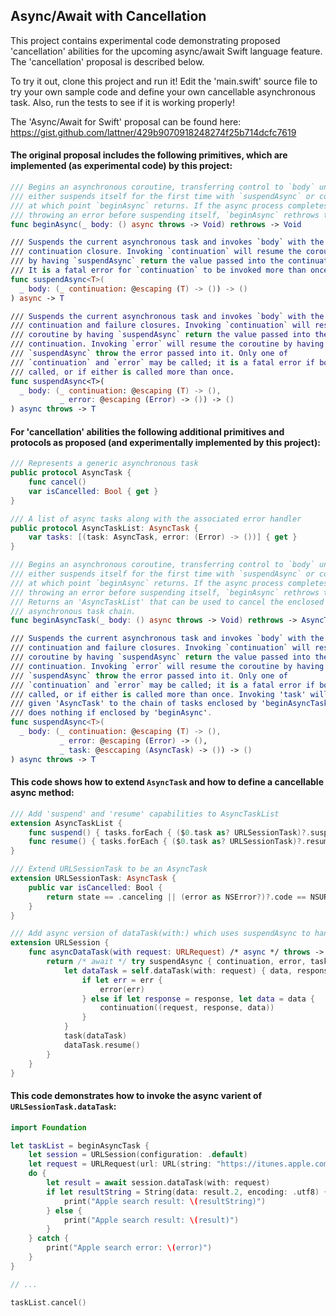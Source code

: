 ## Async/Await with Cancellation

This project contains experimental code demonstrating proposed 'cancellation' abilities for the upcoming async/await Swift language feature.  The 'cancellation' proposal is described below.

To try it out, clone this project and run it! Edit the 'main.swift' source file to try your own sample code and define your own cancellable asynchronous task.  Also, run the tests to see if it is working properly!

The 'Async/Await for Swift' proposal can be found here: https://gist.github.com/lattner/429b9070918248274f25b714dcfc7619

#### The original proposal includes the following primitives, which are implemented (as experimental code) by this project:

```swift
/// Begins an asynchronous coroutine, transferring control to `body` until it
/// either suspends itself for the first time with `suspendAsync` or completes,
/// at which point `beginAsync` returns. If the async process completes by
/// throwing an error before suspending itself, `beginAsync` rethrows the error.
func beginAsync(_ body: () async throws -> Void) rethrows -> Void

/// Suspends the current asynchronous task and invokes `body` with the task's
/// continuation closure. Invoking `continuation` will resume the coroutine
/// by having `suspendAsync` return the value passed into the continuation.
/// It is a fatal error for `continuation` to be invoked more than once.
func suspendAsync<T>(
  _ body: (_ continuation: @escaping (T) -> ()) -> ()
) async -> T

/// Suspends the current asynchronous task and invokes `body` with the task's
/// continuation and failure closures. Invoking `continuation` will resume the
/// coroutine by having `suspendAsync` return the value passed into the
/// continuation. Invoking `error` will resume the coroutine by having
/// `suspendAsync` throw the error passed into it. Only one of
/// `continuation` and `error` may be called; it is a fatal error if both are
/// called, or if either is called more than once.
func suspendAsync<T>(
  _ body: (_ continuation: @escaping (T) -> (),
           _ error: @escaping (Error) -> ()) -> ()
) async throws -> T
```

#### For 'cancellation' abilities the following additional primitives and protocols as proposed (and experimentally implemented by this project):

```swift
/// Represents a generic asynchronous task
public protocol AsyncTask {
    func cancel()
    var isCancelled: Bool { get }
}

/// A list of async tasks along with the associated error handler
public protocol AsyncTaskList: AsyncTask {
    var tasks: [(task: AsyncTask, error: (Error) -> ())] { get }
}

/// Begins an asynchronous coroutine, transferring control to `body` until it
/// either suspends itself for the first time with `suspendAsync` or completes,
/// at which point `beginAsync` returns. If the async process completes by
/// throwing an error before suspending itself, `beginAsync` rethrows the error.
/// Returns an 'AsyncTaskList' that can be used to cancel the enclosed
/// asynchronous task chain.
func beginAsyncTask(_ body: () async throws -> Void) rethrows -> AsyncTaskList

/// Suspends the current asynchronous task and invokes `body` with the task's
/// continuation and failure closures. Invoking `continuation` will resume the
/// coroutine by having `suspendAsync` return the value passed into the
/// continuation. Invoking `error` will resume the coroutine by having
/// `suspendAsync` throw the error passed into it. Only one of
/// `continuation` and `error` may be called; it is a fatal error if both are
/// called, or if either is called more than once. Invoking 'task' will add the
/// given 'AsyncTask' to the chain of tasks enclosed by 'beginAsyncTask', or
/// does nothing if enclosed by 'beginAsync'.
func suspendAsync<T>(
  _ body: (_ continuation: @escaping (T) -> (),
           _ error: @escaping (Error) -> (),
           _ task: @esccaping (AsyncTask) -> ()) -> ()
) async throws -> T
```

#### This code shows how to extend `AsyncTask` and how to define a cancellable async method:

```swift
/// Add 'suspend' and 'resume' capabilities to AsyncTaskList
extension AsyncTaskList {
    func suspend() { tasks.forEach { ($0.task as? URLSessionTask)?.suspend() } }
    func resume() { tasks.forEach { ($0.task as? URLSessionTask)?.resume() } }
}

/// Extend URLSessionTask to be an AsyncTask
extension URLSessionTask: AsyncTask {
    public var isCancelled: Bool {
        return state == .canceling || (error as NSError?)?.code == NSURLErrorCancelled
    }
}

/// Add async version of dataTask(with:) which uses suspendAsync to handle the callback
extension URLSession {
    func asyncDataTask(with request: URLRequest) /* async */ throws -> (URLRequest, URLResponse, Data) {
        return /* await */ try suspendAsync { continuation, error, task in
            let dataTask = self.dataTask(with: request) { data, response, err in
                if let err = err {
                    error(err)
                } else if let response = response, let data = data {
                    continuation((request, response, data))
                }
            }
            task(dataTask)
            dataTask.resume()
        }
    }
}
```

#### This code demonstrates how to invoke the async varient of `URLSessionTask.dataTask`:

```swift
import Foundation

let taskList = beginAsyncTask {
    let session = URLSession(configuration: .default)
    let request = URLRequest(url: URL(string: "https://itunes.apple.com/search")!)
    do {
        let result = await session.dataTask(with: request)
        if let resultString = String(data: result.2, encoding: .utf8) {
            print("Apple search result: \(resultString)")
        } else {
            print("Apple search result: \(result)")
        }
    } catch {
        print("Apple search error: \(error)")
    }
}

// ...

taskList.cancel()
```
